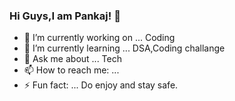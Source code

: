 ### Hi Guys,I am Pankaj! 👋


- 🔭 I’m currently working on ... Coding
- 🌱 I’m currently learning ... DSA,Coding challange
- 💬 Ask me about ... Tech
- 📫 How to reach me: ...
- ⚡ Fun fact: ... Do enjoy and stay safe.












<!--
**pankajkrravi/pankajkrravi** is a ✨ _special_ ✨ repository because its `README.md` (this file) appears on your GitHub profile.

Here are some ideas to get you started:

- 🔭 I’m currently working on ...
- 🌱 I’m currently learning ...
- 👯 I’m looking to collaborate on ...
- 🤔 I’m looking for help with ...
- 💬 Ask me about ...
- 📫 How to reach me: ...
- 😄 Pronouns: ...
- ⚡ Fun fact: ...
-->
